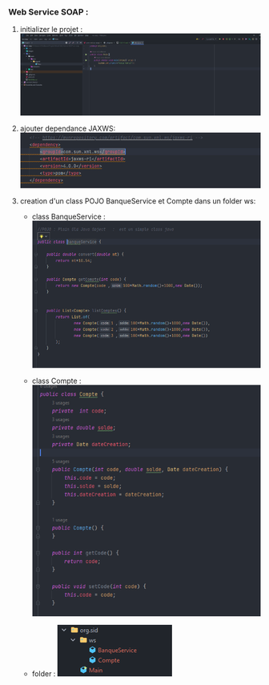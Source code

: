 ### Web Service SOAP :

1. initializer le projet :
   <img src="images/img.png">

2. ajouter dependance JAXWS:
   <img src="images/img1.png">


3. creation d'un class POJO BanqueService et Compte  dans un folder ws: 
   * class BanqueService :
      <img src="images/img_1.png">
   
   * class Compte :
      <img src="images/img_2.png">
      
   * folder : 
      <img src="images/img_3.png">











